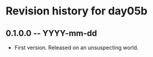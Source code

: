# Revision history for day05b

## 0.1.0.0 -- YYYY-mm-dd

* First version. Released on an unsuspecting world.
